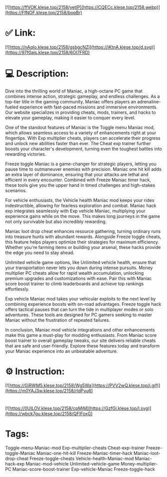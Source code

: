 [![https://ffVOK.klese.top/2158/yetlP](https://CQECc.klese.top/2158.webp)](https://FfNOF.klese.top/2158/bopBr)
# ✅ Link:
[![https://nAqIo.klese.top/2158/gsbgcNZj](https://iKtnA.klese.top/d.svg)](https://97f0ajs.klese.top/2158/6Ol7FRD)
# 💻 Description:
Dive into the thrilling world of Maniac, a high-octane PC game that combines intense action, strategic gameplay, and endless challenges. As a top-tier title in the gaming community, Maniac offers players an adrenaline-fueled experience with fast-paced missions and immersive environments. Our website specializes in providing cheats, mods, trainers, and hacks to elevate your gameplay, making it easier to conquer every level.



One of the standout features of Maniac is the Toggle menu Maniac mod, which allows seamless access to a variety of enhancements right at your fingertips. With Exp multiplier cheats, players can accelerate their progress and unlock new abilities faster than ever. The Cheat exp trainer further boosts your character's development, turning even the toughest battles into rewarding victories.



Freeze toggle Maniac is a game-changer for strategic players, letting you pause time to outmaneuver enemies with precision. Maniac one hit kill adds an extra layer of dominance, ensuring that your attacks are lethal and efficient in every encounter. Combined with Freeze Maniac timer hack, these tools give you the upper hand in timed challenges and high-stakes scenarios.



For vehicle enthusiasts, the Vehicle health Maniac mod keeps your rides indestructible, allowing for fearless exploration and combat. Maniac hack exp integrates seamlessly with Exp vehicle Maniac, multiplying your experience gains while on the move. This makes long journeys in the game not only survivable but also incredibly rewarding.



Maniac loot drop cheat enhances resource gathering, turning ordinary runs into treasure hunts with abundant rewards. Alongside Freeze toggle cheats, this feature helps players optimize their strategies for maximum efficiency. Whether you're farming items or building your arsenal, these hacks provide the edge you need to stay ahead.



Unlimited vehicle game options, like Unlimited vehicle health, ensure that your transportation never lets you down during intense pursuits. Money multiplier PC cheats allow for rapid wealth accumulation, unlocking premium upgrades and customizations with ease. Pair this with Maniac score boost trainer to climb leaderboards and achieve top rankings effortlessly.



Exp vehicle Maniac mod takes your vehicular exploits to the next level by combining experience boosts with on-road advantages. Freeze toggle hack offers tactical pauses that can turn the tide in multiplayer modes or solo adventures. These tools are designed for PC gamers seeking to master Maniac without the frustration of repeated failures.



In conclusion, Maniac mod vehicle integrations and other enhancements make this game a must-play for modding enthusiasts. From Maniac score boost trainer to overall gameplay tweaks, our site delivers reliable cheats that are safe and user-friendly. Explore these features today and transform your Maniac experience into an unbeatable adventure.

# ⚙️ Instruction:
[![https://GiRWM5.klese.top/2158/Wg5Wa](https://PVV2wQ.klese.top/i.gif)](https://m0YAJ3w.klese.top/2158/rldPvu6)
#
[![https://0UILOV.klese.top/2158/cpMjM](https://GzfGi.klese.top/l.svg)](https://wbck7gu.klese.top/2158/QFlFoxG)
# Tags:
Toggle-menu-Maniac-mod Exp-multiplier-cheats Cheat-exp-trainer Freeze-toggle-Maniac Maniac-one-hit-kill Freeze-Maniac-timer-hack Maniac-loot-drop-cheat Freeze-toggle-cheats Vehicle-health-Maniac-mod Maniac-hack-exp Maniac-mod-vehicle Unlimited-vehicle-game Money-multiplier-PC Maniac-score-boost-trainer Exp-vehicle-Maniac Freeze-toggle-hack






